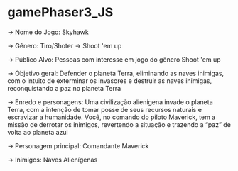 # gamePhaser3_JS
-> Nome do Jogo: Skyhawk

-> Gênero: Tiro/Shoter -> Shoot 'em up

-> Público Alvo: Pessoas com interesse em jogo do gênero Shoot 'em up

-> Objetivo geral: Defender o planeta Terra, eliminando as naves inimigas, com o intuito de exterminar os invasores e destruir as naves inimigas, reconquistando a paz no planeta Terra

-> Enredo e personagens: Uma civilização alienígena invade o planeta Terra, com a intenção de tomar posse de seus recursos naturais e escravizar a humanidade. Você, no comando do piloto Maverick, tem a missão de derrotar os inimigos, revertendo a situação e trazendo a “paz” de volta ao planeta azul

-> Personagem principal: Comandante Maverick

-> Inimigos: Naves Alienígenas
